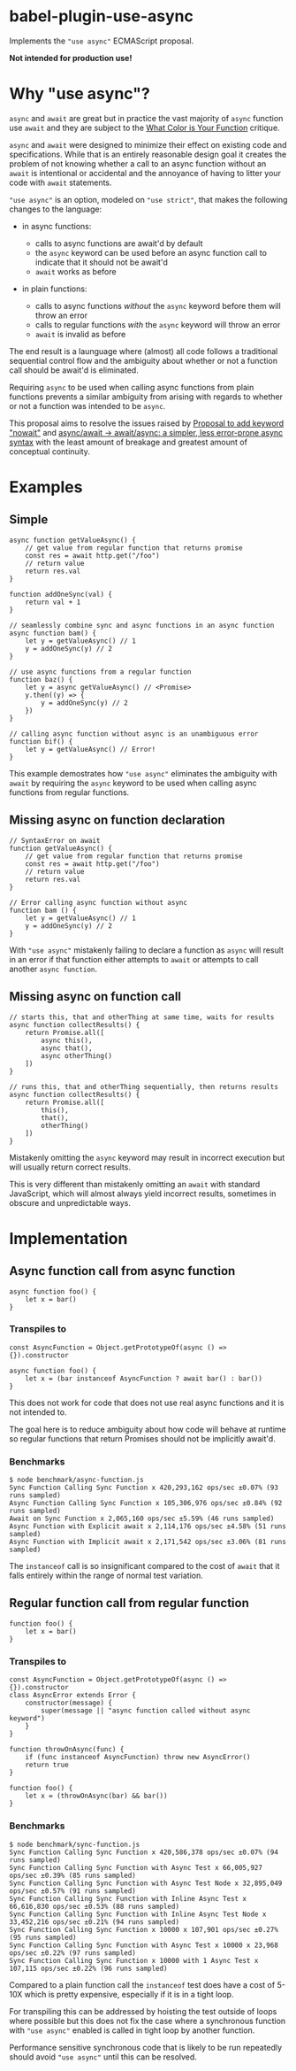 # babel-plugin-use-async

Implements the `"use async"` ECMAScript proposal.

**Not intended for production use!**

# Why "use async"?

`async` and `await` are great but in practice the vast majority of `async`
function use `await` and they are subject to the
[What Color is Your Function](https://journal.stuffwithstuff.com/2015/02/01/what-color-is-your-function/)
critique.

`async` and `await` were designed to minimize their effect on existing code
and specifications. While that is an entirely reasonable design goal it creates
the problem of not knowing whether a call to an async function without an
`await` is intentional or accidental and the annoyance of having to litter your
code with `await` statements. 

`"use async"` is an option, modeled on `"use strict"`, that makes the following
changes to the language:

* in async functions:
    * calls to async functions are await'd by default
    * the `async` keyword can be used before an async function call
      to indicate that it should not be await'd
    * `await` works as before

* in plain functions:
    * calls to async functions *without* the `async` keyword before them
      will throw an error
    * calls to regular functions *with* the `async` keyword will throw an
      error
    * `await` is invalid as before

The end result is a launguage where (almost) all code follows a traditional
sequential control flow and the ambiguity about whether or not a function call
should be await'd is eliminated.

Requiring `async` to be used when calling async functions from plain functions
prevents a similar ambiguity from arising with regards to whether or not a
function was intended to be `async`.

This proposal aims to resolve the issues raised by
[Proposal to add keyword "nowait"](https://esdiscuss.org/topic/proposal-to-add-keyword-nowait)
and
[async/await -> await/async: a simpler, less error-prone async syntax](https://esdiscuss.org/topic/async-await-await-async-a-simpler-less-error-prone-async-syntax)
with the least amount of breakage and greatest amount of conceptual continuity.

# Examples

## Simple

    async function getValueAsync() {
        // get value from regular function that returns promise
        const res = await http.get("/foo")
        // return value
        return res.val
    }

    function addOneSync(val) {
        return val + 1
    }

    // seamlessly combine sync and async functions in an async function
    async function bam() {
        let y = getValueAsync() // 1
        y = addOneSync(y) // 2
    }

    // use async functions from a regular function
    function baz() {
        let y = async getValueAsync() // <Promise>
        y.then((y) => {
            y = addOneSync(y) // 2
        })
    }

    // calling async function without async is an unambiguous error
    function bif() {
        let y = getValueAsync() // Error!
    }

This example demostrates how `"use async"` eliminates the ambiguity with
`await` by requiring the `async` keyword to be used when calling
async functions from regular functions.

## Missing async on function declaration

    // SyntaxError on await
    function getValueAsync() {
        // get value from regular function that returns promise
        const res = await http.get("/foo")
        // return value
        return res.val
    }

    // Error calling async function without async
    function bam () {
        let y = getValueAsync() // 1
        y = addOneSync(y) // 2
    }

With `"use async"` mistakenly failing to declare a function as `async` will
result in an error if that function either attempts to `await` or attempts to
call another `async function`.

## Missing async on function call

    // starts this, that and otherThing at same time, waits for results
    async function collectResults() {
        return Promise.all([
            async this(),
            async that(),
            async otherThing()
        ])
    }

    // runs this, that and otherThing sequentially, then returns results
    async function collectResults() {
        return Promise.all([
            this(),
            that(),
            otherThing()
        ])
    }

Mistakenly omitting the `async` keyword may result in incorrect execution but
will usually return correct results.

This is very different than mistakenly omitting an `await` with standard
JavaScript, which will almost always yield incorrect results, sometimes in
obscure and unpredictable ways.

# Implementation

## Async function call from async function

    async function foo() {
        let x = bar()
    }

### Transpiles to

    const AsyncFunction = Object.getPrototypeOf(async () => {}).constructor

    async function foo() {
        let x = (bar instanceof AsyncFunction ? await bar() : bar())
    }

This does not work for code that does not use real async functions and it is
not intended to.

The goal here is to reduce ambiguity about how code will behave at runtime so
regular functions that return Promises should not be implicitly await'd.

### Benchmarks

    $ node benchmark/async-function.js 
    Sync Function Calling Sync Function x 420,293,162 ops/sec ±0.07% (93 runs sampled)
    Async Function Calling Sync Function x 105,306,976 ops/sec ±0.84% (92 runs sampled)
    Await on Sync Function x 2,065,160 ops/sec ±5.59% (46 runs sampled)
    Async Function with Explicit await x 2,114,176 ops/sec ±4.58% (51 runs sampled)
    Async Function with Implicit await x 2,171,542 ops/sec ±3.06% (81 runs sampled)

The `instanceof` call is so insignificant compared to the cost of `await` that it
falls entirely within the range of normal test variation.

## Regular function call from regular function

    function foo() {
        let x = bar()
    }

### Transpiles to

    const AsyncFunction = Object.getPrototypeOf(async () => {}).constructor
    class AsyncError extends Error {
        constructor(message) {
            super(message || "async function called without async keyword")
        }
    }

    function throwOnAsync(func) {
        if (func instanceof AsyncFunction) throw new AsyncError()
        return true
    }

    function foo() {
        let x = (throwOnAsync(bar) && bar())
    }

### Benchmarks

    $ node benchmark/sync-function.js 
    Sync Function Calling Sync Function x 420,586,378 ops/sec ±0.07% (94 runs sampled)
    Sync Function Calling Sync Function with Async Test x 66,005,927 ops/sec ±0.39% (85 runs sampled)
    Sync Function Calling Sync Function with Async Test Node x 32,895,049 ops/sec ±0.57% (91 runs sampled)
    Sync Function Calling Sync Function with Inline Async Test x 66,616,830 ops/sec ±0.53% (88 runs sampled)
    Sync Function Calling Sync Function with Inline Async Test Node x 33,452,216 ops/sec ±0.21% (94 runs sampled)
    Sync Function Calling Sync Function x 10000 x 107,901 ops/sec ±0.27% (95 runs sampled)
    Sync Function Calling Sync Function with Async Test x 10000 x 23,968 ops/sec ±0.22% (97 runs sampled)
    Sync Function Calling Sync Function x 10000 with 1 Async Test x 107,115 ops/sec ±0.22% (96 runs sampled)

Compared to a plain function call the `instanceof` test does have a cost of 5-10X
which is pretty expensive, especially if it is in a tight loop.

For transpiling this can be addressed by hoisting the test outside of loops where
possible but this does not fix the case where a synchronous function with
`"use async"` enabled is called in tight loop by another function.

Performance sensitive synchronous code that is likely to be run repeatedly should
avoid `"use async"` until this can be resolved.
